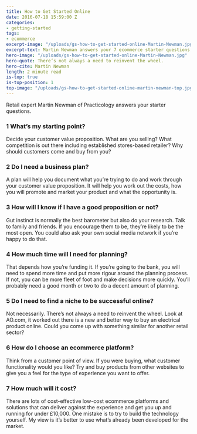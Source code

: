 ```yaml
---
title: How to Get Started Online
date: 2016-07-18 15:59:00 Z
categories:
- getting-started
tags:
- ecommerce
excerpt-image: "/uploads/gs-how-to-get-started-online-Martin-Newman.jpg"
excerpt-text: Martin Newman answers your 7 ecommerce starter questions
hero-image: "/uploads/gs-how-to-get-started-online-Martin-Newman.jpg"
hero-quote: There’s not always a need to reinvent the wheel.
hero-cite: Martin Newman
length: 2 minute read
is-top: true
is-top-position: 1
top-image: "/uploads/gs-how-to-get-started-online-martin-newman-top.jpg"
---
```



Retail expert Martin Newman of Practicology answers your starter questions. 

### 1 What’s my starting point?

Decide your customer value proposition. What are you selling? What competition is out there including established stores-based retailer? Why should customers come and buy from you?

### 2 Do I need a business plan?

A plan will help you document what you’re trying to do and work through your customer value proposition. It will help you work out the costs, how you will promote and market your product and what the opportunity is. 

### 3 How will I know if I have a good proposition or not? 

Gut instinct is normally the best barometer but also do your research. Talk to family and friends. If you encourage them to be, they’re likely to be the most open. You could also ask your own social media network if you’re happy to do that. 

### 4 How much time will I need for planning? 

That depends how you’re funding it. If you’re going to the bank, you will need to spend more time and put more rigour around the planning process. If not, you can be more fleet of foot and make decisions more quickly. You’ll probably need a good month or two to do a decent amount of planning. 

### 5 Do I need to find a niche to be successful online? 

Not necessarily. There’s not always a need to reinvent the wheel. Look at AO.com, it worked out there is a new and better way to buy an electrical product online. Could you come up with something similar for another retail sector? 

### 6 How do I choose an ecommerce platform?

Think from a customer point of view. If you were buying, what customer functionality would you like? Try and buy products from other websites to give you a feel for the type of experience you want to offer. 

### 7 How much will it cost? 

There are lots of cost-effective low-cost ecommerce platforms and solutions that can deliver against the experience and get you up and running for under £10,000. One mistake is to try to build the technology yourself. My view is it’s better to use what’s already been developed for the market. 
